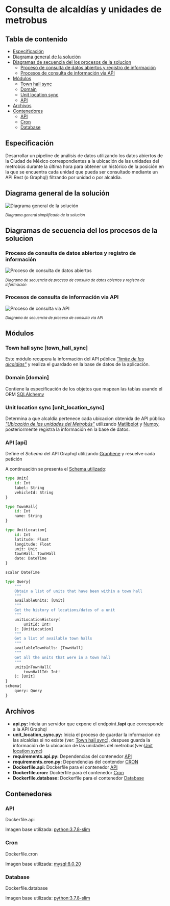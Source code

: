 # Consulta de alcaldías y unidades de metrobus
## Tabla de contenido
- [Especificación](#especificacion)
- [Diagrama general de la solución](#diagrama_general)
- [Diagramas de secuencia del los procesos de la solucion](#procesos_solucion)
    - [Proceso de consulta de datos abiertos y registro de información](#proc_consulta_datos_abiertos)
    - [Procesos de consulta de información via API](#proc_consulta_api)
- [Módulos](#modulos)
    - [Town hall sync](#mod_town_hall_sync)
    - [Domain](#domain)
    - [Unit location sync](#unit_location_sync)
    - [API](#api)
- [Archivos](#archivos)
- [Contenedores](#contenedores)
    - [API](#contenedor-api)
    - [Cron](#contenedor-cron)
    - [Database](#contenedor-database)


## <span id="especificacion">Especificación</span>

Desarrollar un pipeline de análisis de datos utilizando los datos abiertos de la Ciudad de México
correspondientes a la ubicación de las unidades del metrobús durante la última hora para
obtener un histórico de la posición en la que se encuentra cada unidad que pueda ser
consultado mediante un API Rest (o Graphql) filtrando por unidad o por alcaldía.


## <span id="diagrama_general">Diagrama general de la solución</span>
![Diagrama general de la solución](/assets/general.png)

*<sub>Diagrama general simplificado de la solución</sub>*
## <span id="procesos_solucion">Diagramas de secuencia del los procesos de la solucion</span>
### <span id="proc_consulta_datos_abiertos">Proceso de consulta de datos abiertos y registro de información</span>
![Proceso de consulta de datos abiertos](/assets/secuencia_recuperacion_datos.png)

*<sub>Diagrama de secuencia de proceso de consulta de datos abiertos y registro de información</sub>*

### <span id="proc_consulta_api">Procesos de consulta de información via API</span>
![Proceso de consulta via API](/assets/secuencia_api.png)

*<sub>Diagrama de secuencia de proceso de consulta via API</sub>*

## <span id="modulos">Módulos</span>
### <span id="town_hall_sync">Town hall sync [town_hall_sync]</span>

Este módulo recupera la información del API pública [*"limite de las alcaldias"*](https://datos.cdmx.gob.mx/explore/dataset/limite-de-las-alcaldias/information/) y realiza el guardado en la base de datos de la aplicación.

### <span id="domain">Domain [domain]</span>
Contiene la especificación de los objetos que mapean las tablas usando el ORM [SQLAlchemy](https://www.sqlalchemy.org/)

### <span id="unit_location_sync">Unit location sync [unit_location_sync]</span>
Determina a que alcaldia pertenece cada ubicacion obtenida de API pública [*"Ubicación de las unidades del Metrobús"*](https://datos.cdmx.gob.mx/explore/dataset/prueba_fetchdata_metrobus/information/) utilizando 
[Matlibplot](https://matplotlib.org/) y [Numpy](https://numpy.org/), posteriormente registra la información en la base de datos.

### <span id="api">API [api]</span>
Define el *Schema* del API Graphql utilizando [Graphene](https://graphene-python.org/) y resuelve cada petición

A continuación se presenta el [Schema utilizado](/assets/graphql.schema):
````python
type Unit{
	id: Int
	label: String
	vehicleId: String
}

type TownHall{
	id: Int
	name: String
}

type UnitLocation{
	id: Int
	latitude: Float
	longitude: Float
	unit: Unit
	townHall: TownHall
	date: DateTime
}

scalar DateTime

type Query{
    """
    Obtain a list of units that have been within a town hall
    """
    availableUnits: [Unit]
    """
    Get the history of locations/dates of a unit
    """
    unitLocationHistory(
        unitId: Int!
    ): [UnitLocation]
    """
    Get a list of available town halls
    """
    availableTownHalls: [TownHall]
    """
    Get all the units that were in a town hall
    """
    unitsInTownHall(
        townHallId: Int!
    ): [Unit]
}
schema{
    query: Query
}
````

## <span id="archivos">Archivos</span>
- **api.py:** Inicia un servidor que expone el endpoint **/api** que corresponde a la API Graphql
- **unit_location_sync.py:** Inicia el proceso de guardar la informacion de las alcaldias si no existe (ver: [Town hall sync](#town_hall_sync)), despues guarda
la información de la ubicacion de las unidades del metrobus(ver:[Unit location sync](#unit_location_sync))
- **requirements.api.py:** Dependencias del contenedor [API](#contenedor-api)
- **requirements.cron.py:** Dependencias del contendor [CRON](#contenedor-cron)
- **Dockerfile.api:** Dockerfile para el contenedor [API](#contenedor-api)
- **Dockerfile.cron:** Dockerfile para el contenedor [Cron](#contenedor-cron)
- **Dockerfile.database:** Dockerfile para el contenedor [Database](#contenedor-database)

## <span id="contenedores">Contenedores</span>
### <span id="contenedor-api">API</span>
Dockerfile.api

Imagen base utilizada: [python:3.7.8-slim](https://hub.docker.com/layers/python/library/python/3.7.8-slim/images/sha256-fe3f2c2b6ad6bb010426f50cdcc2350eef28f09505c1046f2ca68145c41ff6c6?context=explore) 
### <span id="contenedor-cron">Cron</span>
Dockerfile.cron

Imagen base utilizada: [mysql:8.0.20](https://hub.docker.com/layers/mysql/library/mysql/8.0.20/images/sha256-0ba38ea9c478d1e98b2f0bc0cee5a62345c9f06f78c4b48123bdc70d8d224686?context=explore)
### <span id="contenedor-database">Database</span>
Dockerfile.database

Imagen base utilizada: [python:3.7.8-slim](https://hub.docker.com/layers/python/library/python/3.7.8-slim/images/sha256-fe3f2c2b6ad6bb010426f50cdcc2350eef28f09505c1046f2ca68145c41ff6c6?context=explore)